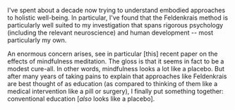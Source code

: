 <!-- 
.. title: Somatics, Education, and Placebos
.. slug: somatics-education-and-placebos
.. date: 2014/03/08 11:43:07
.. tags: taiji, feldenkrais, draft
.. link: 
.. description: 
.. type: text
-->

I've spent about a decade now trying to understand embodied approaches to
holistic well-being. In particular, I've found that the Feldenkrais method is
particularly well suited to my investigation that spans rigorous psychology
(including the relevant neuroscience) and human development -- most particularly
my own.

An enormous concern arises, see in particular [this] recent paper on the effects
of mindfulness meditation. The gloss is that it seems in fact to be a modest
cure-all. In other words, mindfulness looks a lot like a placebo. But after many
years of taking pains to explain that approaches like Feldenkrais are best
thought of as education (as compared to thinking of them like a medical
intervention like a pill or surgery), I finally put something together:
conventional education [*also* looks like a placebo].
